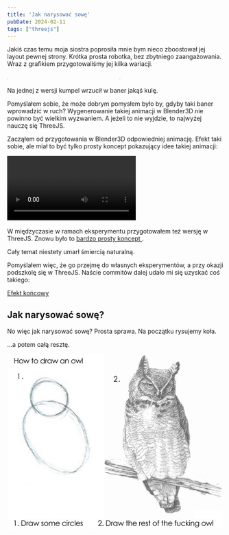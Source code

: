 ```yaml
---
title: 'Jak narysować sowę'
pubDate: 2024-02-11
tags: ["threejs"]
---
```


Jakiś czas temu moja siostra poprosiła mnie bym nieco zboostował jej layout pewnej strony.
Krótka prosta robotka, bez zbytniego zaangażowania. Wraz z grafikiem przygotowaliśmy jej kilka wariacji.

<style>
  .images-2 {
    display: grid;
    grid-template-columns: 1fr 1fr;
    gap: 20px;
  }
  .images-2 img {
    border: 1px solid #ddd;
  }
</style>

<div class="images-2">
  <a href="/blog/jak-narysowac-sowe/lay1.jpg"><img src="/blog/jak-narysowac-sowe/lay1.jpg" class="img-border" alt=""></a>
  <a href="/blog/jak-narysowac-sowe/lay2.jpg"><img src="/blog/jak-narysowac-sowe/lay2.jpg" class="img-border" alt=""></a>
</div>

Na jednej z wersji kumpel wrzucił w baner jakąś kulę.

Pomyślałem sobie, że może dobrym pomysłem było by, gdyby taki baner wprowadzić w ruch? Wygenerowanie takiej animacji w Blender3D nie powinno być wielkim wyzwaniem. A jeżeli to nie wyjdzie, to najwyżej nauczę się ThreeJS.

Zacząłem od przygotowania w Blender3D odpowiedniej animację. Efekt taki sobie, ale miał to być tylko prosty koncept pokazujący idee takiej animacji:

<video controls mute>
  <source src="/blog/jak-narysowac-sowe/test0001.mp4">
</video>

W międzyczasie w ramach eksperymentu przygotowałem też wersję w ThreeJS. Znowu było to <a href="/blog/jak-narysowac-sowe/demo/index.html" target="_blank">bardzo prosty koncept </a>.

Cały temat niestety umarł śmiercią naturalną.

Pomyślałem więc, że go przejmę do własnych eksperymentów, a przy okazji podszkolę się w ThreeJS.
Naście commitów dalej udało mi się uzyskać coś takiego:

<a href="https://portfolio.domanart.pl" target="_blank" class="demo">Efekt końcowy</a>

## Jak narysować sowę?

No więc jak narysować sowę? Prosta sprawa. Na początku rysujemy koła.

...a potem całą resztę.

![](./how-to-draw-an-owl.jpg)



